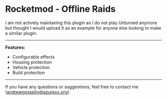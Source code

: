 # Rocketmod - Offline Raids

I am not actively maintaning this plugin as I do not play Unturned anymore but thought I would upload it as an example for anyone else looking to make a similar plugin.

---

**Features:**
- Configurable effects
- Housing protection
- Vehicle protection
- Build protection

---

If you have any questions or suggestions, feel free to contact me (andrewgosselin@azurexx.org).

